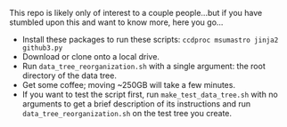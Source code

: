 This repo is likely only of interest to a couple people...but if you have stumbled upon this and want to know more, here you go...

+ Install these packages to run these scripts: `ccdproc msumastro jinja2 github3.py`
+ Download or clone onto a local drive.
+ Run ``data_tree_reorganization.sh`` with a single argument: the root directory of the data tree.
+ Get some coffee; moving ~250GB will take a few minutes.
+ If you want to test the script first, run ``make_test_data_tree.sh`` with no arguments to get a brief description of its instructions and run ``data_tree_reorganization.sh`` on the test tree you create.


